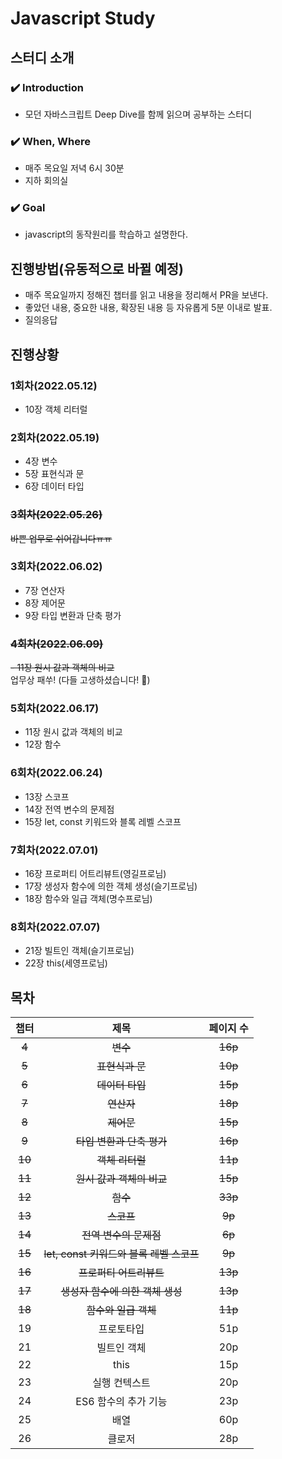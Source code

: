 # Javascript Study
## 스터디 소개

### ✔️ Introduction 
- 모던 자바스크립트 Deep Dive를 함께 읽으며 공부하는 스터디

### ✔️ When, Where
- 매주 목요일 저녁 6시 30분
- 지하 회의실

### ✔️ Goal
- javascript의 동작원리를 학습하고 설명한다.

## 진행방법(유동적으로 바뀔 예정)
- 매주 목요일까지 정해진 챕터를 읽고 내용을 정리해서 PR을 보낸다.
- 좋았던 내용, 중요한 내용, 확장된 내용 등 자유롭게 5분 이내로 발표.
- 질의응답

## 진행상황
### 1회차(2022.05.12)
- 10장 객체 리터럴

### 2회차(2022.05.19)
- 4장 변수
- 5장 표현식과 문
- 6장 데이터 타입

### ~~3회차(2022.05.26)~~
~~바쁜 업무로 쉬어갑니다ㅠㅠ~~

### 3회차(2022.06.02)
- 7장 연산자
- 8장 제어문
- 9장 타입 변환과 단축 평가

### ~~4회차(2022.06.09)~~
~~- 11장 원시 값과 객체의 비교~~
<br>
업무상 패쑤! (다들 고생하셨습니다! 🤗)

### 5회차(2022.06.17)
- 11장 원시 값과 객체의 비교
- 12장 함수

### 6회차(2022.06.24)
- 13장 스코프
- 14장 전역 변수의 문제점
- 15장 let, const 키워드와 블록 레벨 스코프

### 7회차(2022.07.01)
- 16장 프로퍼티 어트리뷰트(영길프로님)
- 17장 생성자 함수에 의한 객체 생성(슬기프로님)
- 18장 함수와 일급 객체(명수프로님)

### 8회차(2022.07.07)
- 21장 빌트인 객체(슬기프로님)
- 22장 this(세영프로님)


## 목차
|   챕터   |            제목             |  페이지 수  |
|:------:|:-------------------------:|:-------:|
|   ~~4~~    |            ~~변수~~             |   ~~16p~~   |
|   ~~5~~    |          ~~표현식과 문~~           |   ~~10p~~   |
|   ~~6~~    |          ~~데이터 타입~~           |   ~~15p~~   |
|   ~~7~~    |            ~~연산자~~            |   ~~18p~~  |
|   ~~8~~    |            ~~제어문~~            |   ~~15p~~   |
|   ~~9~~    |       ~~타입 변환과 단축 평가~~        |   ~~16p~~   |
| ~~10~~ |        ~~객체 리터럴~~         | ~~11p~~ |
|   ~~11~~   |       ~~원시 값과 객체의 비교~~        |   ~~15p~~   |
|   ~~12~~   |            ~~함수~~             |   ~~33p~~   |
|   ~~13~~   |            ~~스코프~~            |   ~~9p~~    |
|   ~~14~~   |        ~~전역 변수의 문제점~~         |   ~~6p~~    |
|   ~~15~~   | ~~let, const 키워드와 블록 레벨 스코프~~ |   ~~9p~~    |
|   ~~16~~   |        ~~프로퍼티 어트리뷰트~~         |   ~~13p~~   |
|   ~~17~~   |     ~~생성자 함수에 의한 객체 생성~~      |   ~~13p~~   |
|   ~~18~~   |         ~~함수와 일급 객체~~         |   ~~11p~~   |
|   19   |           프로토타입           |   51p   |
|   21   |          빌트인 객체           |   20p   |
|   22   |           this            |   15p   |
|   23   |          실행 컨텍스트          |   20p   |
|   24   |       ES6 함수의 추가 기능       |   23p   |
|   25   |            배열             |   60p   |
|   26   |            클로저            |   28p   |
